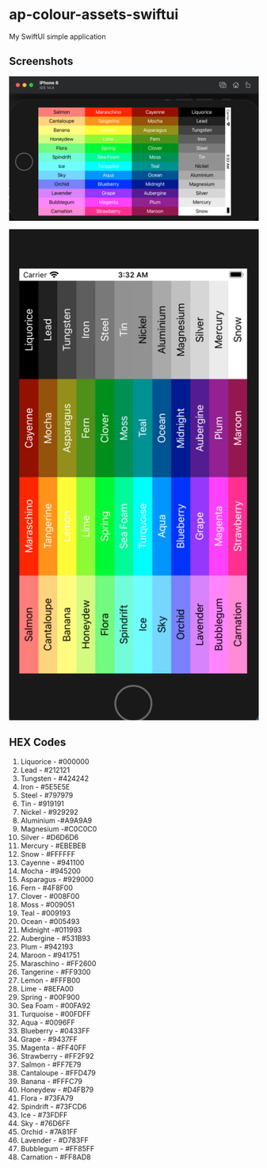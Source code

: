 # ap-colour-assets-swiftui
My SwiftUI simple application

## Screenshots

![Landscape Orientation](https://github.com/alexpilugin/ap-colour-assets-swiftui/blob/main/screenshots/Landscape-orientation.png "Landscape-orientation.png")

![Portret Orientation](https://github.com/alexpilugin/ap-colour-assets-swiftui/blob/main/screenshots/Portret-orientation.png "Portret-orientation.png")

## HEX Codes
1. Liquorice - #000000
2. Lead - #212121
3. Tungsten - #424242
4. Iron - #5E5E5E
5. Steel - #797979
6. Tin - #919191
7. Nickel - #929292
8. Aluminium -#A9A9A9
9. Magnesium -#C0C0C0
10. Silver - #D6D6D6
11. Mercury - #EBEBEB
12. Snow - #FFFFFF
13. Cayenne - #941100
14. Mocha - #945200
15. Asparagus - #929000
16. Fern - #4F8F00
17. Clover - #008F00
18. Moss - #009051
19. Teal - #009193
20. Ocean - #005493
21. Midnight -#011993
22. Aubergine - #531B93
23. Plum - #942193
24. Maroon - #941751
25. Maraschino - #FF2600
26. Tangerine - #FF9300
27. Lemon - #FFFB00
28. Lime - #8EFA00
29. Spring - #00F900
30. Sea Foam - #00FA92
31. Turquoise - #00FDFF
32. Aqua - #0096FF
33. Blueberry - #0433FF
34. Grape - #9437FF
35. Magenta - #FF40FF
36. Strawberry - #FF2F92
37. Salmon - #FF7E79
38. Cantaloupe - #FFD479
39. Banana - #FFFC79
40. Honeydew - #D4FB79
41. Flora - #73FA79
42. Spindrift - #73FCD6
43. Ice - #73FDFF
44. Sky - #76D6FF
45. Orchid - #7A81FF
46. Lavender - #D783FF
47. Bubblegum - #FF85FF
48. Carnation - #FF8AD8
